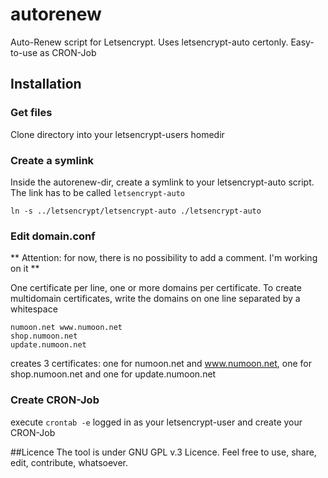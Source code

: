 # autorenew
Auto-Renew script for Letsencrypt. Uses letsencrypt-auto certonly. Easy-to-use as CRON-Job

## Installation

### Get files
Clone directory into your letsencrypt-users homedir

### Create a symlink
Inside the autorenew-dir, create a symlink to your letsencrypt-auto script. The link has to be called `letsencrypt-auto`
```
ln -s ../letsencrypt/letsencrypt-auto ./letsencrypt-auto
```

### Edit domain.conf
** Attention: for now, there is no possibility to add a comment. I'm working on it **

One certificate per line, one or more domains per certificate. To create multidomain certificates, write the domains on one line separated by a whitespace
```
numoon.net www.numoon.net
shop.numoon.net
update.numoon.net
```
creates 3 certificates: one for numoon.net and www.numoon.net, one for shop.numoon.net and one for update.numoon.net

### Create CRON-Job

execute `crontab -e` logged in as your letsencrypt-user and create your CRON-Job

##Licence
The tool is under GNU GPL v.3 Licence. Feel free to use, share, edit, contribute, whatsoever.

